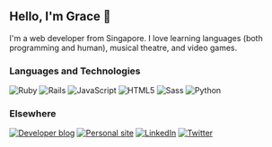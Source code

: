 ## Hello, I'm Grace 👋

I'm a web developer from Singapore. I love learning languages (both programming and human), musical theatre, and video games.

### Languages and Technologies
<img src="https://img.shields.io/badge/Ruby-CC342D?logo=Ruby&logoColor=FFFFFF&style=for-the-badge" alt="Ruby"/> <img src="https://img.shields.io/badge/Rails-CC0000?logo=Ruby%20on%20Rails&logoColor=FFFFFF&style=for-the-badge" alt="Rails" /> <img src="https://img.shields.io/badge/JavaScript-F7DF1E?logo=JavaScript&logoColor=FFFFFF&style=for-the-badge" alt="JavaScript" /> <img src="https://img.shields.io/badge/HTML5-E34F26?logo=HTML5&logoColor=FFFFFF&style=for-the-badge" alt="HTML5" /> <img src="https://img.shields.io/badge/Sass-CC6699?logo=Sass&logoColor=FFFFFF&style=for-the-badge" alt="Sass" /> <img src="https://img.shields.io/badge/Python-3776AB?logo=Python&logoColor=FFFFFF&style=for-the-badge" alt="Python" />

### Elsewhere
<a href="https://graceteng.me/"><img src="https://img.shields.io/badge/Dev%20Blog-2962FF?logo=Hashnode&logoColor=FFFFFF&style=for-the-badge" alt="Developer blog"/></a>
<a href="https://graceteng.ninja/"><img src="https://img.shields.io/badge/Personal%20site-000000?logo=Squarespace&logoColor=FFFFFF&style=for-the-badge" alt="Personal site"/></a>
<a href="https://www.linkedin.com/in/graceteng89/"><img src="https://img.shields.io/badge/LinkedIn-0077B5?logo=LinkedIn&logoColor=FFFFFF&style=for-the-badge" alt="LinkedIn"/></a>
<a href="https://twitter.com/pelicularities"><img src="https://img.shields.io/badge/Twitter-1DA1F2?logo=Twitter&logoColor=FFFFFF&style=for-the-badge" alt="Twitter"/></a>
